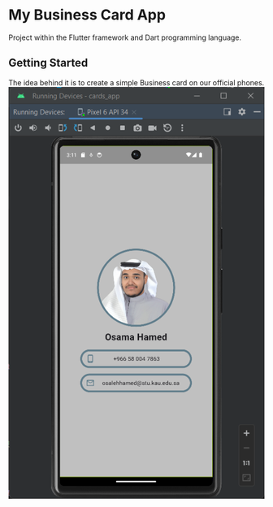 # My Business Card App

Project within the Flutter framework and Dart programming language.
## Getting Started

The idea behind it is to create a simple Business card on our official phones.
![UI_examle](https://github.com/SirOwss/MyBusinessCard_app/blob/main/assets/app_view.png)

